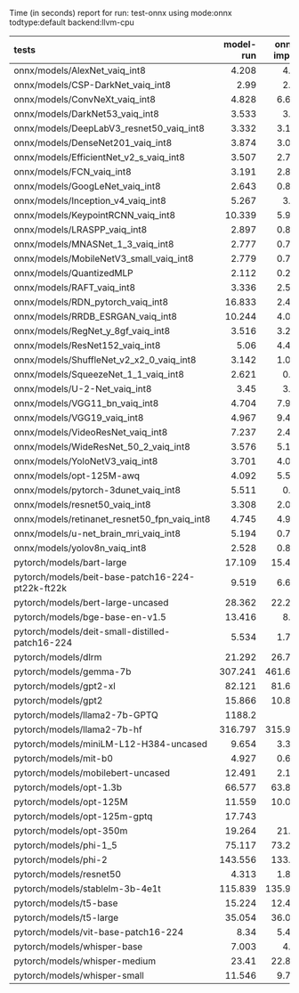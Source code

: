 Time (in seconds) report for run: test-onnx using mode:onnx todtype:default backend:llvm-cpu

| tests                                            |   model-run |   onnx-import |   torch-mlir |   iree-compile |   inference |
|:-------------------------------------------------|------------:|--------------:|-------------:|---------------:|------------:|
| onnx/models/AlexNet_vaiq_int8                    |       4.208 |         4.74  |            0 |          5.202 |       0.442 |
| onnx/models/CSP-DarkNet_vaiq_int8                |       2.99  |         2.47  |            0 |          9.214 |       0.633 |
| onnx/models/ConvNeXt_vaiq_int8                   |       4.828 |         6.669 |            0 |         19.084 |       0.944 |
| onnx/models/DarkNet53_vaiq_int8                  |       3.533 |         3.23  |            0 |          8.032 |       0.67  |
| onnx/models/DeepLabV3_resnet50_vaiq_int8         |       3.332 |         3.118 |            0 |          9.099 |       1.702 |
| onnx/models/DenseNet201_vaiq_int8                |       3.874 |         3.015 |            0 |         29.857 |       0.349 |
| onnx/models/EfficientNet_v2_s_vaiq_int8          |       3.507 |         2.708 |            0 |         18.43  |       0.383 |
| onnx/models/FCN_vaiq_int8                        |       3.191 |         2.832 |            0 |          7.772 |       0.793 |
| onnx/models/GoogLeNet_vaiq_int8                  |       2.643 |         0.862 |            0 |          8.951 |       0.216 |
| onnx/models/Inception_v4_vaiq_int8               |       5.267 |         3.28  |            0 |          1.448 |       0     |
| onnx/models/KeypointRCNN_vaiq_int8               |      10.339 |         5.956 |            0 |          1.995 |       0     |
| onnx/models/LRASPP_vaiq_int8                     |       2.897 |         0.857 |            0 |          9.171 |       9.72  |
| onnx/models/MNASNet_1_3_vaiq_int8                |       2.777 |         0.799 |            0 |          6.872 |       0.169 |
| onnx/models/MobileNetV3_small_vaiq_int8          |       2.779 |         0.723 |            0 |          7.857 |       0.126 |
| onnx/models/QuantizedMLP                         |       2.112 |         0.259 |            0 |          0.929 |       0.064 |
| onnx/models/RAFT_vaiq_int8                       |       3.336 |         2.526 |            0 |         55.296 |       0     |
| onnx/models/RDN_pytorch_vaiq_int8                |      16.833 |         2.416 |            0 |         14.838 |     100.693 |
| onnx/models/RRDB_ESRGAN_vaiq_int8                |      10.244 |         4.056 |            0 |         34.912 |      38.054 |
| onnx/models/RegNet_y_8gf_vaiq_int8               |       3.516 |         3.297 |            0 |         11.744 |       0.542 |
| onnx/models/ResNet152_vaiq_int8                  |       5.06  |         4.467 |            0 |         14.974 |       0.714 |
| onnx/models/ShuffleNet_v2_x2_0_vaiq_int8         |       3.142 |         1.068 |            0 |          5.489 |       0.164 |
| onnx/models/SqueezeNet_1_1_vaiq_int8             |       2.621 |         0.45  |            0 |          4.312 |       0.134 |
| onnx/models/U-2-Net_vaiq_int8                    |       3.45  |         3.62  |            0 |         17.687 |       1.736 |
| onnx/models/VGG11_bn_vaiq_int8                   |       4.704 |         7.904 |            0 |          9.236 |       0.823 |
| onnx/models/VGG19_vaiq_int8                      |       4.967 |         9.497 |            0 |         10.708 |       1.089 |
| onnx/models/VideoResNet_vaiq_int8                |       7.237 |         2.493 |            0 |          1.203 |       0     |
| onnx/models/WideResNet_50_2_vaiq_int8            |       3.576 |         5.109 |            0 |          9.309 |       0.77  |
| onnx/models/YoloNetV3_vaiq_int8                  |       3.701 |         4.084 |            0 |         11.453 |       7.159 |
| onnx/models/opt-125M-awq                         |       4.092 |         5.594 |            0 |          2.633 |       0     |
| onnx/models/pytorch-3dunet_vaiq_int8             |       5.511 |         0.66  |            0 |          4.01  |      38.744 |
| onnx/models/resnet50_vaiq_int8                   |       3.308 |         2.054 |            0 |          7.477 |       0.458 |
| onnx/models/retinanet_resnet50_fpn_vaiq_int8     |       4.745 |         4.954 |            0 |          1.795 |       0     |
| onnx/models/u-net_brain_mri_vaiq_int8            |       5.194 |         0.798 |            0 |          3.848 |       7.31  |
| onnx/models/yolov8n_vaiq_int8                    |       2.528 |         0.833 |            0 |          9.739 |       0.501 |
| pytorch/models/bart-large                        |      17.109 |        15.453 |            0 |          7.385 |       0     |
| pytorch/models/beit-base-patch16-224-pt22k-ft22k |       9.519 |         6.689 |            0 |         10.149 |       0.766 |
| pytorch/models/bert-large-uncased                |      28.362 |        22.279 |            0 |         10.443 |       0     |
| pytorch/models/bge-base-en-v1.5                  |      13.416 |         8.11  |            0 |          3.979 |       0     |
| pytorch/models/deit-small-distilled-patch16-224  |       5.534 |         1.743 |            0 |          5.392 |       0.294 |
| pytorch/models/dlrm                              |      21.292 |        26.744 |            0 |         15.056 |       0     |
| pytorch/models/gemma-7b                          |     307.241 |       461.693 |            0 |        514.295 |      98.946 |
| pytorch/models/gpt2-xl                           |      82.121 |        81.659 |            0 |         93.246 |      16.515 |
| pytorch/models/gpt2                              |      15.866 |        10.846 |            0 |         12.009 |       9.801 |
| pytorch/models/llama2-7b-GPTQ                    |    1188.2   |         0     |            0 |          0     |       0     |
| pytorch/models/llama2-7b-hf                      |     316.797 |       315.919 |            0 |        362.689 |      46.536 |
| pytorch/models/miniLM-L12-H384-uncased           |       9.654 |         3.349 |            0 |          1.57  |       0     |
| pytorch/models/mit-b0                            |       4.927 |         0.608 |            0 |          6.991 |       0.413 |
| pytorch/models/mobilebert-uncased                |      12.491 |         2.133 |            0 |         14.053 |       0.265 |
| pytorch/models/opt-1.3b                          |      66.577 |        63.868 |            0 |         42.566 |       0     |
| pytorch/models/opt-125M                          |      11.559 |        10.085 |            0 |          4.733 |       0     |
| pytorch/models/opt-125m-gptq                     |      17.743 |         0     |            0 |          0     |       0     |
| pytorch/models/opt-350m                          |      19.264 |        21.66  |            0 |          9.815 |       0     |
| pytorch/models/phi-1_5                           |      75.117 |        73.238 |            0 |         42.266 |       0     |
| pytorch/models/phi-2                             |     143.556 |       133.94  |            0 |         80.86  |       0     |
| pytorch/models/resnet50                          |       4.313 |         1.863 |            0 |          4.982 |       0.39  |
| pytorch/models/stablelm-3b-4e1t                  |     115.839 |       135.944 |            0 |         90.841 |       0     |
| pytorch/models/t5-base                           |      15.224 |        12.472 |            0 |         18.888 |      13.464 |
| pytorch/models/t5-large                          |      35.054 |        36.069 |            0 |         50.755 |      20.943 |
| pytorch/models/vit-base-patch16-224              |       8.34  |         5.475 |            0 |          8.637 |       0.638 |
| pytorch/models/whisper-base                      |       7.003 |         4.76  |            0 |          2.2   |       0     |
| pytorch/models/whisper-medium                    |      23.41  |        22.837 |            0 |         11.43  |       0     |
| pytorch/models/whisper-small                     |      11.546 |         9.728 |            0 |          4.56  |       0     |

